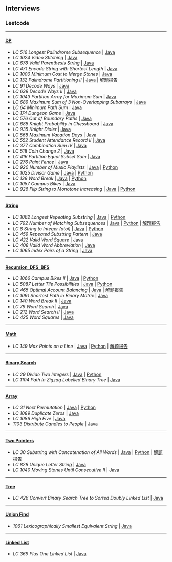 ## Interviews

### Leetcode
---
#### [DP](https://github.com/snowan/interviews/tree/master/java/src/leetcode/dpgreedy)
- *LC 516 Longest Palindrome Subsequence* | [Java](./java/src/leetcode/dp/LC516LongestPalindromeSubsequence.java)
- *LC 1024 Video Stitching* | [Java](./java/src/leetcode/dp/LC1024VideoStitching.java)
- *LC 678 Valid Parenthesis String* | [Java](./java/src/leetcode/dp/LC678ValidParenthesisString.java)
- *LC 471 Encode String with Shortest Length* | [Java](./java/src/leetcode/dpgreedy/LC471)
- *LC 1000 Minimum Cost to Merge Stones* | [Java](./java/src/leetcode/dpgreedy/LC1000/LC1000MinCostMergeStones.java)
- *LC 132 Palindrome Partitioning II* | [Java](./java/src/leetcode/dpgreedy/LC132) | [解题报告](https://snowan.github.io/post/lc132/)
- *LC 91 Decode Ways* | [Java](./java/src/leetcode/dpgreedy/LC91)
- *LC 639 Decode Ways II* | [Java](./java/src/leetcode/dpgreedy/LC639)
- *LC 1043 Partition Array for Maximum Sum* | [Java](./java/src/leetcode/dpgreedy/LC1043)
- *LC 689 Maximum Sum of 3 Non-Overlapping Subarrays* | [Java](./java/src/leetcode/dpgreedy/LC689)
- *LC 64 Minimum Path Sum* | [Java](./java/src/leetcode/dpgreedy/LC64)
- *LC 174 Dungeon Game* | [Java](./java/src/leetcode/dpgreedy/LC174)
- *LC 576 Out of Boundary Paths* | [Java](./java/src/leetcode/dpgreedy/LC576)
- *LC 688 Knight Probability in Chessboard* | [Java](./java/src/leetcode/dpgreedy/LC688)
- *LC 935 Knight Dialer* | [Java](./java/src/leetcode/dpgreedy/LC935)
- *LC 568 Maximum Vacation Days* | [Java](./java/src/leetcode/dpgreedy/LC568)
- *LC 552 Student Attendance Record II* | [Java](./java/src/leetcode/dpgreedy/LC552)
- *LC 377 Combination Sum IV* | [Java](./java/src/leetcode/dpgreedy/LC377)
- *LC 518 Coin Change 2* | [Java](./java/src/leetcode/dpgreedy/LC518)
- *LC 416 Partition Equal Subset Sum* | [Java](./java/src/leetcode/dpgreedy/LC416)
- *LC 276 Paint Fence* | [Java](./java/src/leetcode/dpgreedy/LC276)
- *LC 920 Number of Music Playlists* | [Java](./java/src/leetcode/dpgreedy/LC920) | [Python](./python/leetcode/LC920/number_music_playlist.py)
- *LC 1025 Divisor Game* | [Java](./java/src/leetcode/dpgreedy/LC1025) | [Python](./python/leetcode/LC1025/divisor_game.py)
- *LC 139 Word Break* | [Java](./java/src/leetcode/dpgreedy/LC139) | [Python](./python/leetcode/LC139/word_break.py)
- *LC 1057 Campus Bikes* | [Java](./java/src/leetcode/dpgreedy/LC1057)
- *LC 926 Flip String to Monotone Increasing* | [Java](./java/src/leetcode/dpgreedy/LC926) | [Python](./python/leetcode/LC926/flip_string_to_monotone_increase.py)

---
#### [String](https://github.com/snowan/interviews/tree/master/java/src/leetcode/string)
- *LC 1062 Longest Repeating Substring* | [Java](./java/src/leetcode/string/LC1062) | [Python](./python/leetcode/LC1062/longest_repeat_substring.py)
- *LC 792 Number of Matching Subsequences* | [Java](./java/src/leetcode/string/LC792) | [Python](./python/leetcode/LC792/numMatchingSubseq.py) | [解题报告](https://snowan.github.io/post/lc792/)
- *LC 8 String to Integer (atoi)* | [Java](./java/src/leetcode/string/LC8) | [Python](./python/leetcode/LC8/atoi.py)
- *LC 459 Repeated Substring Pattern* | [Java](./java/src/leetcode/string/LC459)
- *LC 422 Valid Word Square* | [Java](./java/src/leetcode/string/LC422)
- *LC 408 Valid Word Abbreviation* | [Java](./java/src/leetcode/string/LC408)
- *LC 1065 Index Pairs of a String* | [Java](./java/src/leetcode/string/LC1065)

---
#### [Recursion_DFS_BFS](https://github.com/snowan/interviews/tree/master/java/src/leetcode/recursion_dfs_bfs)
- *LC 1066 Campus Bikes II* | [Java](./java/src/leetcode/recursion/LC1066) | [Python]()
- *LC 5087 Letter Tile Possibilities* | [Java](./java/src/leetcode/recursion_dfs_bfs/LC5087) | [Python]()
- *LC 465 Optimal Account Balancing* | [Java](./java/src/leetcode/recursion_dfs_bfs/LC465) | [解题报告](https://snowan.github.io/post/lc465/)
- *LC 1091 Shortest Path in Binary Matrix* | [Java](./java/src/leetcode/recursion_dfs_bfs/LC1091)
- *LC 140 Word Break II* | [Java](./java/src/leetcode/recursion_dfs_bfs/LC140)
- *LC 79 Word Search* | [Java](./java/src/leetcode/recursion_dfs_bfs/LC79)
- *LC 212 Word Search II* | [Java](./java/src/leetcode/recursion_dfs_bfs/LC212)
- *LC 425 Word Squares* | [Java](./java/src/leetcode/recursion_dfs_bfs/LC425)

---
#### [Math](https://github.com/snowan/interviews/tree/master/java/src/leetcode/math)
- *LC 149 Max Points on a Line* | [Java](./java/src/leetcode/math/LC149) | [Python](./python/leetcode/LC149/maxPoints.py) | [解题报告](https://snowan.github.io/post/lc149/)

---
#### [Binary Search](https://github.com/snowan/interviews/tree/master/java/src/leetcode/binarysearch)
- *LC 29 Divide Two Integers* | [Java](./java/src/leetcode/binarysearch/LC29) | [Python]()
- *LC 1104 Path In Zigzag Labelled Binary Tree* | [Java](./java/src/leetcode/binarysearch/LC1104)


---
#### [Array](https://github.com/snowan/interviews/tree/master/java/src/leetcode/array)
- *LC 31 Next Permutation* | [Java](./java/src/leetcode/array/LC31) | [Python](./python/leetcode/LC31/solution.py)
- *LC 1089 Duplicate Zeros* | [Java](./java/src/leetcode/array/LC1089)
- *LC 1086 High Five* | [Java](./java/src/leetcode/array/LC1086)
- *1103 Distribute Candies to People* | [Java](./java/src/leetcode/array/LC1103)

---
#### [Two Pointers](https://github.com/snowan/interviews/tree/master/java/src/leetcode/twopointers)
- *LC 30 Substring with Concatenation of All Words* | [Java](./java/src/leetcode/twopointers/LC30) | [Python](./python/leetcode/LC30/solution.py) | [解题报告](https://snowan.github.io/post/lc30/)
- *LC 828 Unique Letter String* | [Java](./java/src/leetcode/twopointers/LC828)
- *LC 1040 Moving Stones Until Consecutive II* | [Java](./java/src/leetcode/twopointers/LC1040)

---
#### [Tree](https://github.com/snowan/interviews/tree/master/java/src/leetcode/tree)
- *LC 426 Convert Binary Search Tree to Sorted Doubly Linked List* | [Java](./java/src/leetcode/tree/LC426)

---
#### [Union Find](https://github.com/snowan/interviews/tree/master/java/src/leetcode/unionfind)
- *1061 Lexicographically Smallest Equivalent String* | [Java](./java/src/leetcode/unionfind/LC1061)

---

#### [Linked List](https://github.com/snowan/interviews/tree/master/java/src/leetcode/linkedlist)
- *LC 369 Plus One Linked List* | [Java](./java/src/leetcode/linkedlist/LC369)
